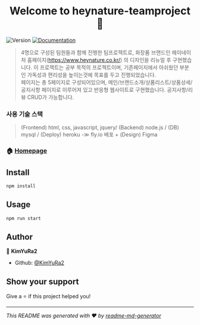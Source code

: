 <h1 align="center">Welcome to heynature-teamproject 👋</h1>
<p>
  <img alt="Version" src="https://img.shields.io/badge/version-1.0-blue.svg?cacheSeconds=2592000" />
  <a href="https://github.com/KimYuRa2/heynature-teamproject/" target="_blank">
    <img alt="Documentation" src="https://img.shields.io/badge/documentation-yes-brightgreen.svg" />
  </a>
</p>

> 4명으로 구성된 팀원들과 함께 진행한 팀프로젝트로, 화장품 브랜드인 헤이네이처 홈페이지(https://www.heynature.co.kr/) 의 디자인을 리뉴얼 후 구현했습니다.
이 프로젝트는 공부 목적의 프로젝트이며, 기존페이지에서 아쉬웠던 부분인 가독성과 편리성을 높이는것에 목표를 두고 진행되었습니다.  
페이지는 총 5페이지로 구성되어있으며, 메인/브랜드소개/상품리스트/상품상세/공지사항 페이지로 이루어져 있고 반응형 웹사이트로 구현했습니다.
공지사항/리뷰 CRUD가 가능합니다.

### 사용 기술 스택
> (Frontend) html, css, javascript, jquery/ (Backend) node.js / (DB) mysql / (Deploy) heroku -≫ fly.io 배포 + (Design) Figma

### 🏠 [Homepage](https://heynature-teamproject.fly.dev/)

## Install

```sh
npm install
```

## Usage

```sh
npm run start
```

## Author

👤 **KimYuRa2**

* Github: [@KimYuRa2](https://github.com/KimYuRa2)

## Show your support

Give a ⭐️ if this project helped you!

***
_This README was generated with ❤️ by [readme-md-generator](https://github.com/kefranabg/readme-md-generator)_
